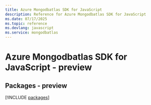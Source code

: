 ```yaml
---
title: Azure Mongodbatlas SDK for JavaScript
description: Reference for Azure Mongodbatlas SDK for JavaScript
ms.date: 07/17/2025
ms.topic: reference
ms.devlang: javascript
ms.service: mongodbatlas
---
```

# Azure Mongodbatlas SDK for JavaScript - preview
## Packages - preview
[!INCLUDE [packages](mongodbatlas-index.md)]